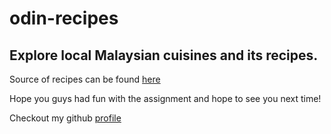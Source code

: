 # odin-recipes

## Explore local Malaysian cuisines and its recipes.

Source of recipes can be found [here](https://insanelygoodrecipes.com/malaysian-recipes/)

Hope you guys had fun with the assignment and hope to see you next time! 

Checkout my github [profile](https://github.com/RyanSyen)
